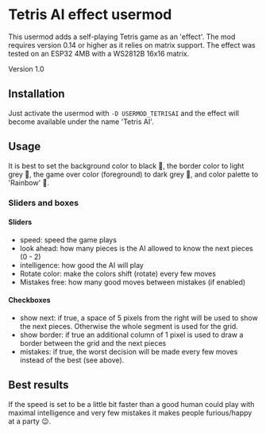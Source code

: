 # Tetris AI effect usermod

This usermod adds a self-playing Tetris game as an 'effect'. The mod requires version 0.14 or higher as it relies on matrix support. The effect was tested on an ESP32 4MB with a WS2812B 16x16 matrix.

Version 1.0

## Installation 

Just activate the usermod with `-D USERMOD_TETRISAI` and the effect will become available under the name 'Tetris AI'.

## Usage

It is best to set the background color to black 🖤, the border color to light grey 🤍, the game over color (foreground) to dark grey 🩶, and color palette to 'Rainbow' 🌈.

### Sliders and boxes

#### Sliders

* speed: speed the game plays
* look ahead: how many pieces is the AI allowed to know the next pieces (0 - 2)
* intelligence: how good the AI will play
* Rotate color: make the colors shift (rotate) every few moves
* Mistakes free: how many good moves between mistakes (if enabled)

#### Checkboxes

* show next: if true, a space of 5 pixels from the right will be used to show the next pieces. Otherwise the whole segment is used for the grid.
* show border: if true an additional column of 1 pixel is used to draw a border between the grid and the next pieces
* mistakes: if true, the worst decision will be made every few moves instead of the best (see above).

## Best results

 If the speed is set to be a little bit faster than a good human could play with maximal intelligence and very few mistakes it makes people furious/happy at a party 😉.